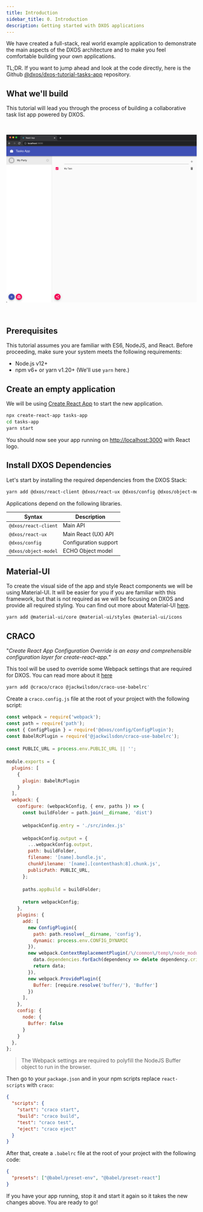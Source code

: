 ```yaml
---
title: Introduction
sidebar_title: 0. Introduction
description: Getting started with DXOS applications
---
```


We have created a full-stack, real world example application to demonstrate the main aspects of the DXOS architecture
and to make you feel comfortable building your own applications.

TL;DR. If you want to jump ahead and look at the code directly, here is the Github
[@dxos/dxos-tutorial-tasks-app](https://github.com/dxos/dxos-tutorial-tasks-app) repository.

## What we'll build

This tutorial will lead you through the process of building a collaborative task list app powered by DXOS.

<br/>

![data](images/data-05.png)

<br/>


## Prerequisites

This tutorial assumes you are familiar with ES6, NodeJS, and React.
Before proceeding, make sure your system meets the following requirements:

- Node.js v12+
- npm v6+ or yarn v1.20+ (We'll use `yarn` here.)


## Create an empty application

We will be using [Create React App](https://reactjs.org/docs/create-a-new-react-app.html) to start the new application.

```bash
npx create-react-app tasks-app
cd tasks-app
yarn start
```

You should now see your app running on [http://localhost:3000](http://localhost:3000) with React logo.

## Install DXOS Dependencies

Let's start by installing the required dependencies from the DXOS Stack:

```bash
yarn add @dxos/react-client @dxos/react-ux @dxos/config @dxos/object-model
```

Applications depend on the following libraries.

| Syntax               | Description           |
| -------------------- | --------------------- |
| `@dxos/react-client` | Main API              |
| `@dxos/react-ux`     | Main React (UX) API   |
| `@dxos/config`       | Configuration support |
| `@dxos/object-model` | ECHO Object model     |

## Material-UI

To create the visual side of the app and style React components we will be using Material-UI.
It will be easier for you if you are familiar with this framework,
but that is not required as we will be focusing on DXOS and provide all required styling.
You can find out more about Material-UI [here](https://material-ui.com/).

```bash
yarn add @material-ui/core @material-ui/styles @material-ui/icons
```

## CRACO

"_Create React App Configuration Override is an easy and comprehensible configuration layer for create-react-app._"

This tool will be used to override some Webpack settings that are required for DXOS.
You can read more about it [here](https://github.com/gsoft-inc/craco)

```bash
yarn add @craco/craco @jackwilsdon/craco-use-babelrc'
```

Create a `craco.config.js` file at the root of your project with the following script:

```js
const webpack = require('webpack');
const path = require('path');
const { ConfigPlugin } = require('@dxos/config/ConfigPlugin');
const BabelRcPlugin = require('@jackwilsdon/craco-use-babelrc');

const PUBLIC_URL = process.env.PUBLIC_URL || '';

module.exports = {
  plugins: [
    {
      plugin: BabelRcPlugin
    }
  ],
  webpack: {
    configure: (webpackConfig, { env, paths }) => {
      const buildFolder = path.join(__dirname, 'dist')

      webpackConfig.entry = './src/index.js'

      webpackConfig.output = {
        ...webpackConfig.output,
        path: buildFolder,
        filename: '[name].bundle.js',
        chunkFilename: '[name].[contenthash:8].chunk.js',
        publicPath: PUBLIC_URL,
      };

      paths.appBuild = buildFolder;

      return webpackConfig;
    },
    plugins: {
      add: [
        new ConfigPlugin({
          path: path.resolve(__dirname, 'config'),
          dynamic: process.env.CONFIG_DYNAMIC
        }),
        new webpack.ContextReplacementPlugin(/\/common\/temp\/node_modules\/.pnpm\//, (data) => {
          data.dependencies.forEach(dependency => delete dependency.critical)
          return data;
        }),
        new webpack.ProvidePlugin({
          Buffer: [require.resolve('buffer/'), 'Buffer']
        })
      ],
    },
    config: {
      node: {
        Buffer: false
      }
    }
  },
};
```
> The Webpack settings are required to polyfill the NodeJS Buffer object to run in the browser.

Then go to your `package.json` and in your npm scripts replace `react-scripts` with `craco`:

```json
{
  "scripts": {
    "start": "craco start",
    "build": "craco build",
    "test": "craco test",
    "eject": "craco eject"
  }
}
```

After that, create a `.babelrc` file at the root of your project with the following code:

```json
{
  "presets": ["@babel/preset-env", "@babel/preset-react"]
}
```

If you have your app running, stop it and start it again so it takes the new changes above. You are ready to go!
